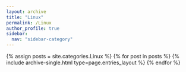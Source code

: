 ```yaml
---
layout: archive
title: "Linux"
permalink: /Linux
author_profile: true
sidebar:
  nav: "sidebar-category"
---
```


{% assign posts = site.categories.Linux %} {% for post in posts %} {% include archive-single.html type=page.entries_layout %} {% endfor %}
